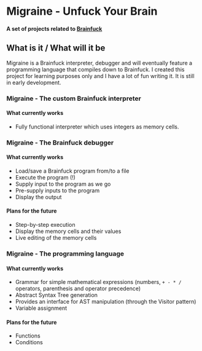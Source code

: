 # Migraine - Unfuck Your Brain

#### A set of projects related to [Brainfuck][1]

## What is it / What will it be

Migraine is a Brainfuck interpreter, debugger and will eventually feature a 
programming language that compiles down to Brainfuck. I created this project for 
learning purposes only and I have a lot of fun writing it. It is still in early development.

### Migraine - The custom Brainfuck interpreter

#### What currently works

- Fully functional interpreter which uses integers as memory cells.

### Migraine - The Brainfuck debugger

#### What currently works

- Load/save a Brainfuck program from/to a file
- Execute the program (!)
- Supply input to the program as we go
- Pre-supply inputs to the program
- Display the output

#### Plans for the future

- Step-by-step execution
- Display the memory cells and their values
- Live editing of the memory cells

### Migraine - The programming language

#### What currently works

- Grammar for simple mathematical expressions (numbers, `+ - * /` operators, parenthesis and operator precedence)
- Abstract Syntax Tree generation
- Provides an interface for AST manipulation (through the Visitor pattern)
- Variable assignment

#### Plans for the future

- Functions
- Conditions

[1]: http://en.wikipedia.org/wiki/Brainfuck
